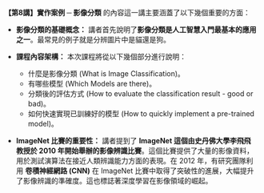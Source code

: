  **【第8講】實作案例 ─ 影像分類** 的內容這一講主要涵蓋了以下幾個重要的方面：

*   **影像分類的基礎概念：** 講者首先說明了**影像分類是人工智慧入門最基本的應用之一**。最常見的例子就是分辨圖片中是貓還是狗。

*   **課程內容架構：** 本次課程將從以下幾個部分進行說明：
    *   什麼是影像分類 (What is Image Classification)。
    *   有哪些模型 (Which Models are there)。
    *   分類後的評估方式 (How to evaluate the classification result - good or bad)。
    *   如何快速實現已訓練好的模型 (How to quickly implement a pre-trained model)。

*   **ImageNet 比賽的重要性：** 講者提到了 **ImageNet 這個由史丹佛大學李飛飛教授於 2010 年開始舉辦的影像辨識比賽**。這個比賽提供了大量的影像資料，用於測試演算法在接近人類辨識能力方面的表現。在 2012 年，有研究團隊利用 **卷積神經網路 (CNN)** 在 ImageNet 比賽中取得了突破性的進展，大幅提升了影像辨識的準確度。這也標誌著深度學習在影像領域的崛起。

